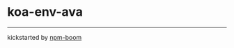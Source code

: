 # koa-env-ava









---
kickstarted by [npm-boom][npm-boom]

[npm-boom]: https://github.com/reergymerej/npm-boom
